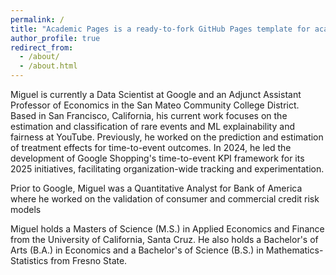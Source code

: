 ```yaml
---
permalink: /
title: "Academic Pages is a ready-to-fork GitHub Pages template for academic personal websites"
author_profile: true
redirect_from: 
  - /about/
  - /about.html
---
```


Miguel is currently a Data Scientist at Google and an Adjunct Assistant Professor of Economics in the San Mateo Community College District. Based in San Francisco, California, his current work focuses on the estimation and classification of rare events and ML explainability and fairness at YouTube. Previously, he worked on the prediction and estimation of treatment effects for time-to-event outcomes. In 2024, he led the development of Google Shopping's time-to-event KPI framework for its 2025 initiatives, facilitating organization-wide tracking and experimentation. 

Prior to Google, Miguel was a Quantitative Analyst for Bank of America where he worked on the validation of consumer and commercial credit risk models

Miguel holds a Masters of Science (M.S.) in Applied Economics and Finance from the University of California, Santa Cruz. He also holds a Bachelor's of Arts (B.A.) in Economics and a Bachelor's of Science (B.S.) in Mathematics-Statistics from Fresno State.
